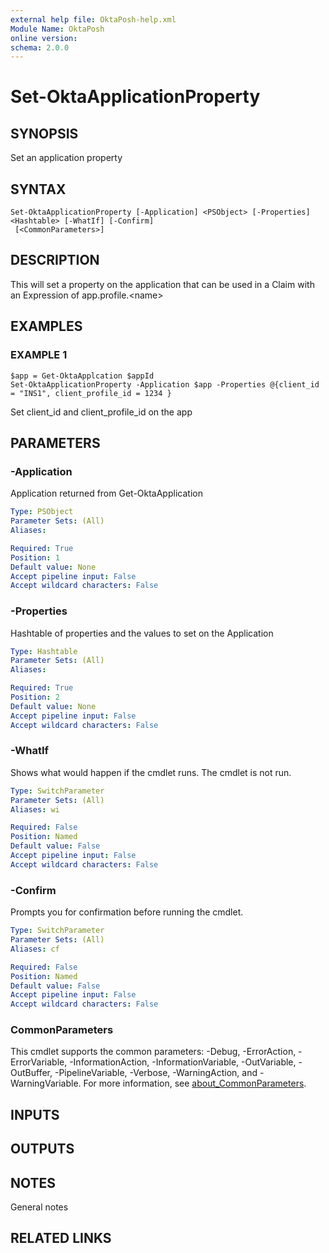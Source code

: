 ```yaml
---
external help file: OktaPosh-help.xml
Module Name: OktaPosh
online version:
schema: 2.0.0
---
```


# Set-OktaApplicationProperty

## SYNOPSIS
Set an application property

## SYNTAX

```
Set-OktaApplicationProperty [-Application] <PSObject> [-Properties] <Hashtable> [-WhatIf] [-Confirm]
 [<CommonParameters>]
```

## DESCRIPTION
This will set a property on the application that can be used in a Claim with an Expression of app.profile.\<name\>

## EXAMPLES

### EXAMPLE 1
```
$app = Get-OktaApplcation $appId
Set-OktaApplicationProperty -Application $app -Properties @{client_id = "INS1", client_profile_id = 1234 }
```

Set client_id and client_profile_id on the app

## PARAMETERS

### -Application
Application returned from Get-OktaApplication

```yaml
Type: PSObject
Parameter Sets: (All)
Aliases:

Required: True
Position: 1
Default value: None
Accept pipeline input: False
Accept wildcard characters: False
```

### -Properties
Hashtable of properties and the values to set on the Application

```yaml
Type: Hashtable
Parameter Sets: (All)
Aliases:

Required: True
Position: 2
Default value: None
Accept pipeline input: False
Accept wildcard characters: False
```

### -WhatIf
Shows what would happen if the cmdlet runs.
The cmdlet is not run.

```yaml
Type: SwitchParameter
Parameter Sets: (All)
Aliases: wi

Required: False
Position: Named
Default value: False
Accept pipeline input: False
Accept wildcard characters: False
```

### -Confirm
Prompts you for confirmation before running the cmdlet.

```yaml
Type: SwitchParameter
Parameter Sets: (All)
Aliases: cf

Required: False
Position: Named
Default value: False
Accept pipeline input: False
Accept wildcard characters: False
```

### CommonParameters
This cmdlet supports the common parameters: -Debug, -ErrorAction, -ErrorVariable, -InformationAction, -InformationVariable, -OutVariable, -OutBuffer, -PipelineVariable, -Verbose, -WarningAction, and -WarningVariable. For more information, see [about_CommonParameters](http://go.microsoft.com/fwlink/?LinkID=113216).

## INPUTS

## OUTPUTS

## NOTES
General notes

## RELATED LINKS


